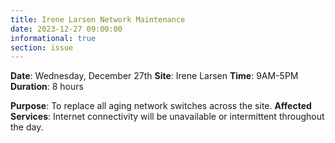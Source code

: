 ```yaml
---
title: Irene Larsen Network Maintenance
date: 2023-12-27 09:00:00
informational: true
section: issue
---
```


**Date**: Wednesday, December 27th
**Site**: Irene Larsen
**Time**: 9AM-5PM
**Duration**: 8 hours

**Purpose**: To replace all aging network switches across the site.
**Affected Services**: Internet connectivity will be unavailable or intermittent throughout the day.